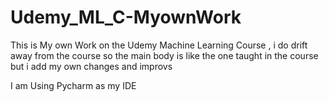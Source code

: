 # Udemy_ML_C-MyownWork

This is My own Work on the Udemy Machine Learning Course , i do drift away from the course so the main body is like the one taught in the course
but i add my own changes and improvs 


I am Using Pycharm as my IDE
